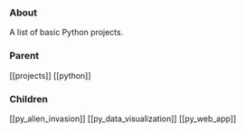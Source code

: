### About
A list of basic Python projects.

### Parent
[[projects]]
[[python]]

### Children
[[py_alien_invasion]]
[[py_data_visualization]]
[[py_web_app]]